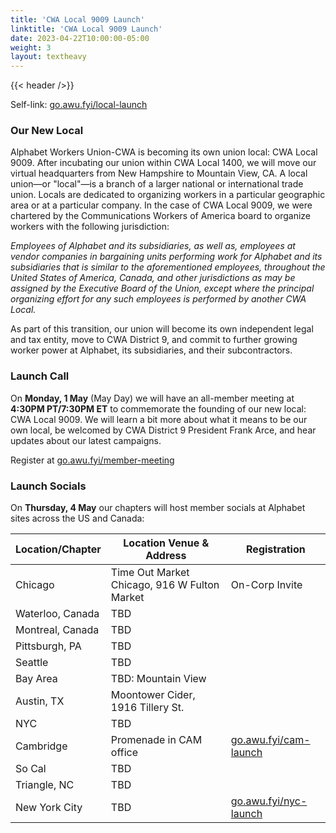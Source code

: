 ```yaml
---
title: 'CWA Local 9009 Launch'
linktitle: 'CWA Local 9009 Launch'
date: 2023-04-22T10:00:00-05:00
weight: 3
layout: textheavy
---
```


{{< header />}}

Self-link: [go.awu.fyi/local-launch](https://go.awu.fyi/local-launch)

### Our New Local

Alphabet Workers Union-CWA is becoming its own union local: CWA Local 9009. After incubating our union within CWA Local 1400, we will move our virtual headquarters from New Hampshire to Mountain View, CA. A local union—or "local"—is a branch of a larger national or international trade union. Locals are dedicated to organizing workers in a particular geographic area or at a particular company. In the case of CWA Local 9009, we were chartered by the Communications Workers of America board to organize workers with the following jurisdiction:

*Employees of Alphabet and its subsidiaries, as well as, employees at vendor companies in bargaining units performing work for Alphabet and its subsidiaries that is similar to the aforementioned employees, throughout the United States of America, Canada, and other jurisdictions as may be assigned by the Executive Board of the Union, except where the principal organizing effort for any such employees is performed by another CWA Local.*

As part of this transition, our union will become its own independent legal and tax entity, move to CWA District 9, and commit to further growing worker power at Alphabet, its subsidiaries, and their subcontractors.

### Launch Call

On **Monday, 1 May** (May Day) we will have an all-member meeting at **4:30PM PT/7:30PM ET** to commemorate the founding of our new local: CWA Local 9009. We will learn a bit more about what it means to be our own local, be welcomed by CWA District 9 President Frank Arce, and hear updates about our latest campaigns.

Register at [go.awu.fyi/member-meeting](https://go.awu.fyi/member-meeting)

### Launch Socials

On **Thursday, 4 May** our chapters will host member socials at Alphabet sites across the US and Canada:

<center>

| Location/Chapter | Location Venue & Address                     | Registration      |
| ---------------- | -------------------------------------------- | ----------------- |
| Chicago          | Time Out Market Chicago, 916 W Fulton Market | On-Corp Invite    |
| Waterloo, Canada | TBD                                          | |
| Montreal, Canada | TBD                                          | |
| Pittsburgh, PA   | TBD                                          | |
| Seattle          | TBD                                          | |
| Bay Area         | TBD: Mountain View                           | |
| Austin, TX       | Moontower Cider, 1916 Tillery St.            | |
| NYC              | TBD                                          | |
| Cambridge        | Promenade in CAM office                      | [go.awu.fyi/cam-launch](https://go.awu.fyi/cam-launch) |
| So Cal           | TBD                                          | |
| Triangle, NC     | TBD                                          | |
| New York City    | TBD                                          | [go.awu.fyi/nyc-launch](https://go.awu.fyi/nyc-launch) |

</center>

